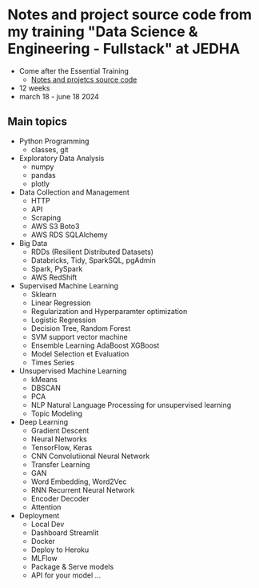 # Notes and project source code from my training "Data Science & Engineering - Fullstack" at JEDHA

* Come after the Essential Training
    * [Notes and projetcs source code](https://github.com/40tude/Data_Essentials_Stage_Oct_2023) 
* 12 weeks
* march 18 - june 18 2024

## Main topics
* Python Programming
    * classes, git
* Exploratory Data Analysis
    * numpy
    * pandas
    * plotly
* Data Collection and Management
    * HTTP
    * API
    * Scraping
    * AWS S3 Boto3
    * AWS RDS SQLAlchemy
* Big Data
    * RDDs (Resilient Distributed Datasets)
    * Databricks, Tidy, SparkSQL, pgAdmin
    * Spark, PySpark
    * AWS RedShift
* Supervised Machine Learning
    * Sklearn
    * Linear Regression
    * Regularization and Hyperparamter optimization
    * Logistic Regression
    * Decision Tree, Random Forest
    * SVM support vector machine
    * Ensemble Learning AdaBoost XGBoost
    * Model Selection et Evaluation
    * Times Series
* Unsupervised Machine Learning
    * kMeans
    * DBSCAN
    * PCA
    * NLP Natural Language Processing for unsupervised learning
    * Topic Modeling
* Deep Learning
    * Gradient Descent
    * Neural Networks
    * TensorFlow, Keras
    * CNN Convolutiional Neural Network
    * Transfer Learning
    * GAN
    * Word Embedding, Word2Vec
    * RNN Recurrent Neural Network
    * Encoder Decoder
    * Attention
* Deployment
    * Local Dev
    * Dashboard Streamlit
    * Docker
    * Deploy to Heroku 
    * MLFlow
    * Package & Serve models
    * API for your model
...

